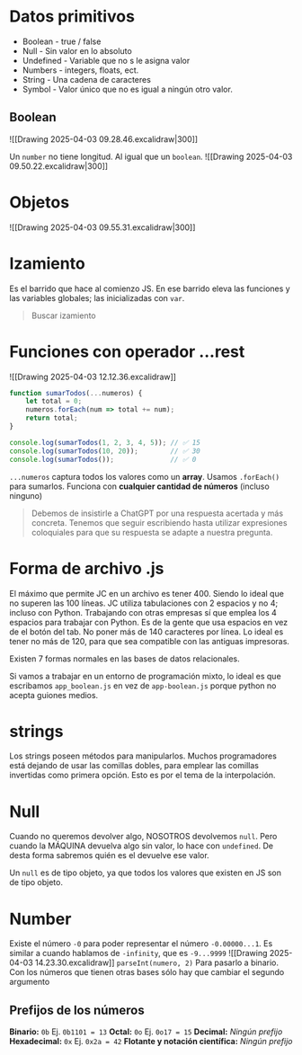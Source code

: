 # Datos primitivos
- Boolean - true / false
- Null - Sin valor en lo absoluto
- Undefined - Variable que no s le asigna valor
- Numbers - integers, floats, ect.
- String - Una cadena de caracteres
- Symbol - Valor único que no es igual a ningún otro valor.
## Boolean
![[Drawing 2025-04-03 09.28.46.excalidraw|300]]

Un `number` no tiene longitud. Al igual que un `boolean`.
![[Drawing 2025-04-03 09.50.22.excalidraw|300]]
# Objetos
![[Drawing 2025-04-03 09.55.31.excalidraw|300]]
# Izamiento
Es el barrido que hace al comienzo JS. En ese barrido eleva las funciones y las variables globales; las inicializadas con `var`.
>Buscar izamiento

# Funciones con operador ...rest
![[Drawing 2025-04-03 12.12.36.excalidraw]]
```js
function sumarTodos(...numeros) {
    let total = 0;
    numeros.forEach(num => total += num);
    return total;
}

console.log(sumarTodos(1, 2, 3, 4, 5)); // ✅ 15
console.log(sumarTodos(10, 20));        // ✅ 30
console.log(sumarTodos());              // ✅ 0
```

`...numeros` captura todos los valores como un **array**.
Usamos `.forEach()` para sumarlos.
Funciona con **cualquier cantidad de números** (incluso ninguno)

>Debemos de insistirle a ChatGPT por una respuesta acertada y más concreta. Tenemos que seguir escribiendo hasta utilizar expresiones coloquiales para que su respuesta se adapte a nuestra pregunta.
# Forma de archivo .js
El máximo que permite JC en un archivo es tener 400. Siendo lo ideal que no superen las 100 líneas.
JC utiliza tabulaciones con 2 espacios y no 4; incluso con Python. Trabajando con otras empresas sí que emplea los 4 espacios para trabajar con Python. Es de la gente que usa espacios en vez de el botón del tab.
No poner más de 140 caracteres por línea. Lo ideal es tener no más de 120, para que sea compatible con las antiguas impresoras.

Existen 7 formas normales en las bases de datos relacionales.

Si vamos a trabajar en un entorno de programación mixto, lo ideal es que escribamos `app_boolean.js` en vez de `app-boolean.js` porque python no acepta guiones medios.
# strings
Los strings poseen métodos para manipularlos.
Muchos programadores está dejando de usar las comillas dobles, para emplear las comillas invertidas como primera opción. Esto es por el tema de la interpolación.

# Null
Cuando no queremos devolver algo, NOSOTROS devolvemos `null`. Pero cuando la MÁQUINA devuelva algo sin valor, lo hace con `undefined`. De desta forma sabremos quién es el devuelve ese valor.

Un `null` es de tipo objeto, ya que todos los valores que existen en JS son de tipo objeto.
# Number
Existe el número `-0` para poder representar el número `-0.00000...1`. Es similar a cuando hablamos de `-infinity`, que es  `-9...9999`
![[Drawing 2025-04-03 14.23.30.excalidraw]]
`parseInt(numero, 2)` Para pasarlo a binario. Con los números que tienen otras bases sólo hay que cambiar el segundo argumento
## Prefijos de los números
**Binario:** `0b`  Ej. `0b1101 = 13`
**Octal:** `0o`  Ej. `0o17 = 15`
**Decimal:** *Ningún prefijo*
**Hexadecimal:** `0x` Ej. `0x2a = 42`
**Flotante y notación científica:** *Ningún prefijo*